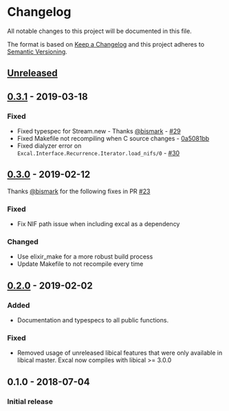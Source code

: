# Changelog

All notable changes to this project will be documented in this file.

The format is based on [Keep a Changelog](http://keepachangelog.com/en/1.0.0/)
and this project adheres to [Semantic Versioning](http://semver.org/spec/v2.0.0.html).

## [Unreleased][]

## [0.3.1][] - 2019-03-18

### Fixed

- Fixed typespec for Stream.new - Thanks [@bismark](https://github.com/bismark) - [#29](https://github.com/peek-travel/excal/pull/29)
- Fixed Makefile not recompiling when C source changes - [0a5081bb](https://github.com/peek-travel/excal/commit/0a5081bb865b712cc1e573cce423b320719aa9c3)
- Fixed dialyzer error on `Excal.Interface.Recurrence.Iterator.load_nifs/0` - [#30](https://github.com/peek-travel/excal/pull/30)

## [0.3.0][] - 2019-02-12

Thanks [@bismark](https://github.com/bismark) for the following fixes in
PR [#23](https://github.com/peek-travel/excal/pull/23)

### Fixed

- Fix NIF path issue when including excal as a dependency

### Changed

- Use elixir_make for a more robust build process
- Update Makefile to not recompile every time

## [0.2.0][] - 2019-02-02

### Added

- Documentation and typespecs to all public functions.

### Fixed

- Removed usage of unreleased libical features that were only available in libical master. Excal now compiles with libical >= 3.0.0

## 0.1.0 - 2018-07-04

### Initial release

[Unreleased]: https://github.com/peek-travel/excal/compare/0.3.1...HEAD
[0.3.1]: https://github.com/peek-travel/excal/compare/0.3.0...0.3.1
[0.3.0]: https://github.com/peek-travel/excal/compare/0.2.0...0.3.0
[0.2.0]: https://github.com/peek-travel/excal/compare/0.1.0...0.2.0
